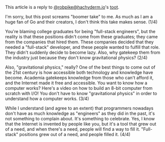 This article is a reply to
[@robpike@hachyderm.io](https://hachyderm.io/@robpike)'s
[toot](https://hachyderm.io/@robpike/109763603394772405).

I'm sorry, but this post screams "boomer take" to me. As much as I am a huge fan of Go and their creators, I don't think this take makes sense. (1/4)

You're blaming college graduates for being "full-stack engineers", but the reality is that these positions didn't come from these graduates; they came from the companies that hired them. These companies decided that they needed a "full-stack" developer, and these people wanted to fulfill that role. They didn't suddenly decide to become lazy. Also, why gatekeep them from the industry just because they don't know gravitational physics? (2/4)

Also, "gravitational physics," really? One of the best things to come out of the 21st century is how accessible both technology and knowledge have become. Academia gatekeeps knowledge from those who can't afford it, and the Internet made it free and accessible. You want to know how a computer works? Here's a video on how to build an 8-bit computer from scratch with I/O! You don't have to know "gravitational physics" in order to understand how a computer works. (3/4)

While I understand (and agree to an extent) that programmers nowadays don't have as much knowledge as "engineers" as they did in the past, it's not something to complain about. It's something to celebrate. Yes, I know that the Internet is invented by people like you, but it's a tool that grew out of a need, and when there's a need, people will find a way to fill it. "Full-stack" positions grew out of a need, and people filled it. (4/4)
